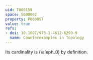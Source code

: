 ```yaml
---
uid: T000159
space: S000002
property: P000057
value: true
refs:
- doi: 10.1007/978-1-4612-6290-9
  name: Counterexamples in Topology
---
```


Its cardinality is \(\aleph_0\) by definition.
